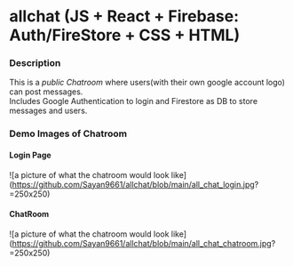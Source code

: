 # allchat (JS + React + Firebase: Auth/FireStore + CSS + HTML)

### Description
This is a *public Chatroom* where users(with their own google account logo) can post messages.<br> 
Includes Google Authentication to login and Firestore as DB to store messages and users.

### Demo Images of Chatroom
#### Login Page
![a picture of what the chatroom would look like](https://github.com/Sayan9661/allchat/blob/main/all_chat_login.jpg? =250x250)

#### ChatRoom
![a picture of what the chatroom would look like](https://github.com/Sayan9661/allchat/blob/main/all_chat_chatroom.jpg? =250x250)
